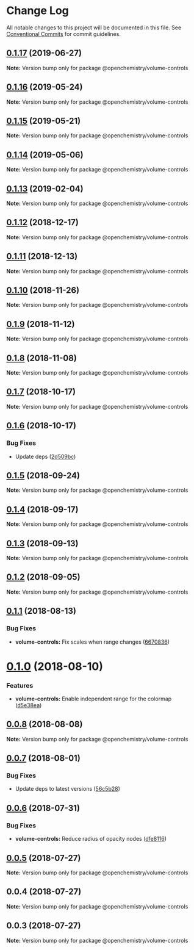 # Change Log

All notable changes to this project will be documented in this file.
See [Conventional Commits](https://conventionalcommits.org) for commit guidelines.

## [0.1.17](https://github.com/OpenChemistry/oc-web-components/compare/@openchemistry/volume-controls@0.1.16...@openchemistry/volume-controls@0.1.17) (2019-06-27)

**Note:** Version bump only for package @openchemistry/volume-controls





## [0.1.16](https://github.com/OpenChemistry/oc-web-components/compare/@openchemistry/volume-controls@0.1.15...@openchemistry/volume-controls@0.1.16) (2019-05-24)

**Note:** Version bump only for package @openchemistry/volume-controls





## [0.1.15](https://github.com/OpenChemistry/oc-web-components/compare/@openchemistry/volume-controls@0.1.14...@openchemistry/volume-controls@0.1.15) (2019-05-21)

**Note:** Version bump only for package @openchemistry/volume-controls





## [0.1.14](https://github.com/OpenChemistry/oc-web-components/compare/@openchemistry/volume-controls@0.1.13...@openchemistry/volume-controls@0.1.14) (2019-05-06)

**Note:** Version bump only for package @openchemistry/volume-controls





## [0.1.13](https://github.com/OpenChemistry/oc-web-components/compare/@openchemistry/volume-controls@0.1.12...@openchemistry/volume-controls@0.1.13) (2019-02-04)

**Note:** Version bump only for package @openchemistry/volume-controls





## [0.1.12](https://github.com/OpenChemistry/oc-web-components/compare/@openchemistry/volume-controls@0.1.11...@openchemistry/volume-controls@0.1.12) (2018-12-17)

**Note:** Version bump only for package @openchemistry/volume-controls





## [0.1.11](https://github.com/OpenChemistry/oc-web-components/compare/@openchemistry/volume-controls@0.1.10...@openchemistry/volume-controls@0.1.11) (2018-12-13)

**Note:** Version bump only for package @openchemistry/volume-controls





## [0.1.10](https://github.com/OpenChemistry/oc-web-components/compare/@openchemistry/volume-controls@0.1.9...@openchemistry/volume-controls@0.1.10) (2018-11-26)

**Note:** Version bump only for package @openchemistry/volume-controls





## [0.1.9](https://github.com/OpenChemistry/oc-web-components/compare/@openchemistry/volume-controls@0.1.8...@openchemistry/volume-controls@0.1.9) (2018-11-12)

**Note:** Version bump only for package @openchemistry/volume-controls





## [0.1.8](https://github.com/OpenChemistry/oc-web-components/compare/@openchemistry/volume-controls@0.1.7...@openchemistry/volume-controls@0.1.8) (2018-11-08)

**Note:** Version bump only for package @openchemistry/volume-controls





## [0.1.7](https://github.com/OpenChemistry/oc-web-components/compare/@openchemistry/volume-controls@0.1.6...@openchemistry/volume-controls@0.1.7) (2018-10-17)

**Note:** Version bump only for package @openchemistry/volume-controls





## [0.1.6](https://github.com/OpenChemistry/oc-web-components/compare/@openchemistry/volume-controls@0.1.5...@openchemistry/volume-controls@0.1.6) (2018-10-17)


### Bug Fixes

* Update deps ([2d509bc](https://github.com/OpenChemistry/oc-web-components/commit/2d509bc))





<a name="0.1.5"></a>
## [0.1.5](https://github.com/OpenChemistry/oc-web-components/compare/@openchemistry/volume-controls@0.1.4...@openchemistry/volume-controls@0.1.5) (2018-09-24)




**Note:** Version bump only for package @openchemistry/volume-controls

<a name="0.1.4"></a>
## [0.1.4](https://github.com/OpenChemistry/oc-web-components/compare/@openchemistry/volume-controls@0.1.3...@openchemistry/volume-controls@0.1.4) (2018-09-17)




**Note:** Version bump only for package @openchemistry/volume-controls

<a name="0.1.3"></a>
## [0.1.3](https://github.com/OpenChemistry/oc-web-components/compare/@openchemistry/volume-controls@0.1.2...@openchemistry/volume-controls@0.1.3) (2018-09-13)




**Note:** Version bump only for package @openchemistry/volume-controls

<a name="0.1.2"></a>
## [0.1.2](https://github.com/OpenChemistry/oc-web-components/compare/@openchemistry/volume-controls@0.1.1...@openchemistry/volume-controls@0.1.2) (2018-09-05)




**Note:** Version bump only for package @openchemistry/volume-controls

<a name="0.1.1"></a>
## [0.1.1](https://github.com/OpenChemistry/oc-web-components/compare/@openchemistry/volume-controls@0.1.0...@openchemistry/volume-controls@0.1.1) (2018-08-13)


### Bug Fixes

* **volume-controls:** Fix scales when range changes ([6670836](https://github.com/OpenChemistry/oc-web-components/commit/6670836))




<a name="0.1.0"></a>
# [0.1.0](https://github.com/OpenChemistry/oc-web-components/compare/@openchemistry/volume-controls@0.0.8...@openchemistry/volume-controls@0.1.0) (2018-08-10)


### Features

* **volume-controls:** Enable independent range for the colormap ([d5e38ea](https://github.com/OpenChemistry/oc-web-components/commit/d5e38ea))




<a name="0.0.8"></a>
## [0.0.8](https://github.com/OpenChemistry/oc-web-components/compare/@openchemistry/volume-controls@0.0.7...@openchemistry/volume-controls@0.0.8) (2018-08-08)




**Note:** Version bump only for package @openchemistry/volume-controls

<a name="0.0.7"></a>
## [0.0.7](https://github.com/OpenChemistry/oc-web-components/compare/@openchemistry/volume-controls@0.0.6...@openchemistry/volume-controls@0.0.7) (2018-08-01)


### Bug Fixes

* Update deps to latest versions ([56c5b28](https://github.com/OpenChemistry/oc-web-components/commit/56c5b28))




<a name="0.0.6"></a>
## [0.0.6](https://github.com/OpenChemistry/oc-web-components/compare/@openchemistry/volume-controls@0.0.5...@openchemistry/volume-controls@0.0.6) (2018-07-31)


### Bug Fixes

* **volume-controls:** Reduce radius of opacity nodes ([dfe8116](https://github.com/OpenChemistry/oc-web-components/commit/dfe8116))




<a name="0.0.5"></a>
## [0.0.5](https://github.com/OpenChemistry/oc-web-components/compare/@openchemistry/volume-controls@0.0.4...@openchemistry/volume-controls@0.0.5) (2018-07-27)




**Note:** Version bump only for package @openchemistry/volume-controls

<a name="0.0.4"></a>
## 0.0.4 (2018-07-27)




**Note:** Version bump only for package @openchemistry/volume-controls

<a name="0.0.3"></a>
## 0.0.3 (2018-07-27)




**Note:** Version bump only for package @openchemistry/volume-controls
